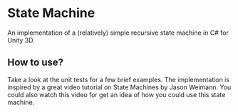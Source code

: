 # State Machine
An implementation of a (relatively) simple recursive state machine in C# for Unity 3D.

## How to use?
Take a look at the unit tests for a few brief examples.
The implementation is inspired by a great video tutorial on State Machines by Jason Weimann. You could also watch this video for get an idea of how you could use this state machine.
